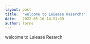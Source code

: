 ```yaml
---
layout: post
title:  "welcome to Laiease Resarch!"
date:   2022-05-16 14:51:09
author: lorne
---
```


welcome to Laiease Resarch
